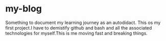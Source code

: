 # my-blog
Something to  document my learning journey as  an autodidact.
This os my first project.I have to demistify github and bash and all the associated technologies for myself.This is me moving fast and breaking things.
